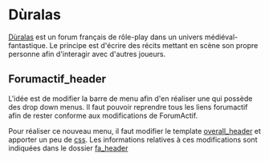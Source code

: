 # Dùralas

[Dùralas][1] est un forum français de rôle-play dans un univers médiéval-fantastique. 
Le principe est d'écrire des récits mettant en scène son propre personne afin d'interagir avec d'autres joueurs.

## Forumactif_header

L'idée est de modifier la barre de menu afin d'en réaliser une qui possède des drop down menus. 
Il faut pouvoir reprendre tous les liens forumactif afin de rester conforme aux modifications de ForumActif.

Pour réaliser ce nouveau menu, il faut modifier le template [overall_header][fah_tplt] et apporter un peu de [css][fah_css]. Les informations relatives à ces modifications sont indiquées dans le dossier [fa_header][fah_dir]



[1]: http://www.lemondededuralas.org/
[fah_css]: https://github.com/Duralas/Forumactif_templates/blob/master/fa_header/fah_css.css
[fah_tplt]: https://github.com/Duralas/Forumactif_templates/blob/master/fa_header/overall_header.html
[fah_dir]: https://github.com/Duralas/Forumactif_templates/blob/master/fa_header

